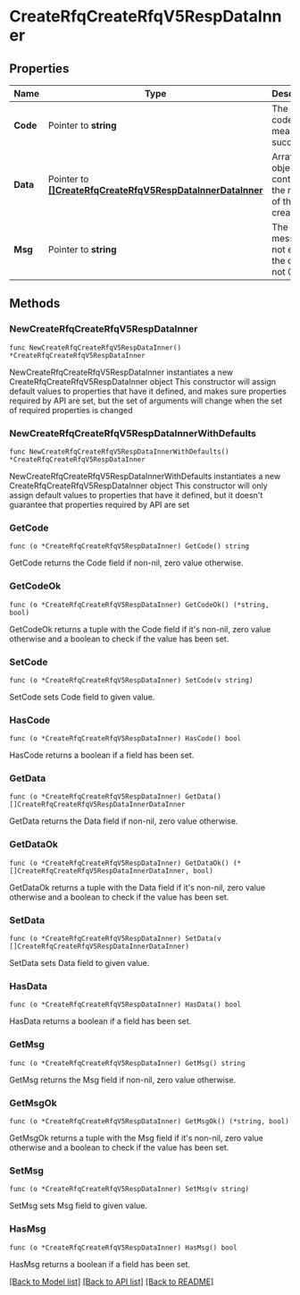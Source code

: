 # CreateRfqCreateRfqV5RespDataInner

## Properties

Name | Type | Description | Notes
------------ | ------------- | ------------- | -------------
**Code** | Pointer to **string** | The result code, &#x60;0&#x60; means success. | [optional] [default to ""]
**Data** | Pointer to [**[]CreateRfqCreateRfqV5RespDataInnerDataInner**](CreateRfqCreateRfqV5RespDataInnerDataInner.md) | Array of objects containing the results of the RFQ creation. | [optional] 
**Msg** | Pointer to **string** | The error message, not empty if the code is not 0. | [optional] [default to ""]

## Methods

### NewCreateRfqCreateRfqV5RespDataInner

`func NewCreateRfqCreateRfqV5RespDataInner() *CreateRfqCreateRfqV5RespDataInner`

NewCreateRfqCreateRfqV5RespDataInner instantiates a new CreateRfqCreateRfqV5RespDataInner object
This constructor will assign default values to properties that have it defined,
and makes sure properties required by API are set, but the set of arguments
will change when the set of required properties is changed

### NewCreateRfqCreateRfqV5RespDataInnerWithDefaults

`func NewCreateRfqCreateRfqV5RespDataInnerWithDefaults() *CreateRfqCreateRfqV5RespDataInner`

NewCreateRfqCreateRfqV5RespDataInnerWithDefaults instantiates a new CreateRfqCreateRfqV5RespDataInner object
This constructor will only assign default values to properties that have it defined,
but it doesn't guarantee that properties required by API are set

### GetCode

`func (o *CreateRfqCreateRfqV5RespDataInner) GetCode() string`

GetCode returns the Code field if non-nil, zero value otherwise.

### GetCodeOk

`func (o *CreateRfqCreateRfqV5RespDataInner) GetCodeOk() (*string, bool)`

GetCodeOk returns a tuple with the Code field if it's non-nil, zero value otherwise
and a boolean to check if the value has been set.

### SetCode

`func (o *CreateRfqCreateRfqV5RespDataInner) SetCode(v string)`

SetCode sets Code field to given value.

### HasCode

`func (o *CreateRfqCreateRfqV5RespDataInner) HasCode() bool`

HasCode returns a boolean if a field has been set.

### GetData

`func (o *CreateRfqCreateRfqV5RespDataInner) GetData() []CreateRfqCreateRfqV5RespDataInnerDataInner`

GetData returns the Data field if non-nil, zero value otherwise.

### GetDataOk

`func (o *CreateRfqCreateRfqV5RespDataInner) GetDataOk() (*[]CreateRfqCreateRfqV5RespDataInnerDataInner, bool)`

GetDataOk returns a tuple with the Data field if it's non-nil, zero value otherwise
and a boolean to check if the value has been set.

### SetData

`func (o *CreateRfqCreateRfqV5RespDataInner) SetData(v []CreateRfqCreateRfqV5RespDataInnerDataInner)`

SetData sets Data field to given value.

### HasData

`func (o *CreateRfqCreateRfqV5RespDataInner) HasData() bool`

HasData returns a boolean if a field has been set.

### GetMsg

`func (o *CreateRfqCreateRfqV5RespDataInner) GetMsg() string`

GetMsg returns the Msg field if non-nil, zero value otherwise.

### GetMsgOk

`func (o *CreateRfqCreateRfqV5RespDataInner) GetMsgOk() (*string, bool)`

GetMsgOk returns a tuple with the Msg field if it's non-nil, zero value otherwise
and a boolean to check if the value has been set.

### SetMsg

`func (o *CreateRfqCreateRfqV5RespDataInner) SetMsg(v string)`

SetMsg sets Msg field to given value.

### HasMsg

`func (o *CreateRfqCreateRfqV5RespDataInner) HasMsg() bool`

HasMsg returns a boolean if a field has been set.


[[Back to Model list]](../README.md#documentation-for-models) [[Back to API list]](../README.md#documentation-for-api-endpoints) [[Back to README]](../README.md)



